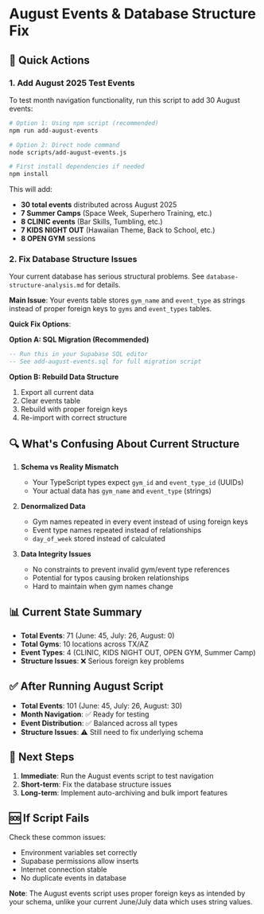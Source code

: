 # August Events & Database Structure Fix

## 🎯 Quick Actions

### 1. Add August 2025 Test Events

To test month navigation functionality, run this script to add 30 August events:

```bash
# Option 1: Using npm script (recommended)
npm run add-august-events

# Option 2: Direct node command
node scripts/add-august-events.js

# First install dependencies if needed
npm install
```

This will add:
- **30 total events** distributed across August 2025
- **7 Summer Camps** (Space Week, Superhero Training, etc.)
- **8 CLINIC events** (Bar Skills, Tumbling, etc.)
- **7 KIDS NIGHT OUT** (Hawaiian Theme, Back to School, etc.)
- **8 OPEN GYM** sessions

### 2. Fix Database Structure Issues

Your current database has serious structural problems. See `database-structure-analysis.md` for details.

**Main Issue**: Your events table stores `gym_name` and `event_type` as strings instead of proper foreign keys to `gyms` and `event_types` tables.

**Quick Fix Options**:

**Option A: SQL Migration (Recommended)**
```sql
-- Run this in your Supabase SQL editor
-- See add-august-events.sql for full migration script
```

**Option B: Rebuild Data Structure**
1. Export all current data
2. Clear events table  
3. Rebuild with proper foreign keys
4. Re-import with correct structure

## 🔍 What's Confusing About Current Structure

1. **Schema vs Reality Mismatch**
   - Your TypeScript types expect `gym_id` and `event_type_id` (UUIDs)
   - Your actual data has `gym_name` and `event_type` (strings)

2. **Denormalized Data**
   - Gym names repeated in every event instead of using foreign keys
   - Event type names repeated instead of relationships
   - `day_of_week` stored instead of calculated

3. **Data Integrity Issues**
   - No constraints to prevent invalid gym/event type references
   - Potential for typos causing broken relationships
   - Hard to maintain when gym names change

## 📊 Current State Summary

- **Total Events**: 71 (June: 45, July: 26, August: 0)
- **Total Gyms**: 10 locations across TX/AZ
- **Event Types**: 4 (CLINIC, KIDS NIGHT OUT, OPEN GYM, Summer Camp)
- **Structure Issues**: ❌ Serious foreign key problems

## ✅ After Running August Script

- **Total Events**: 101 (June: 45, July: 26, August: 30)
- **Month Navigation**: ✅ Ready for testing
- **Event Distribution**: ✅ Balanced across all types
- **Structure Issues**: ⚠️ Still need to fix underlying schema

## 🚀 Next Steps

1. **Immediate**: Run the August events script to test navigation
2. **Short-term**: Fix the database structure issues
3. **Long-term**: Implement auto-archiving and bulk import features

## 🆘 If Script Fails

Check these common issues:
- Environment variables set correctly
- Supabase permissions allow inserts
- Internet connection stable
- No duplicate events in database

**Note**: The August events script uses proper foreign keys as intended by your schema, unlike your current June/July data which uses string values.